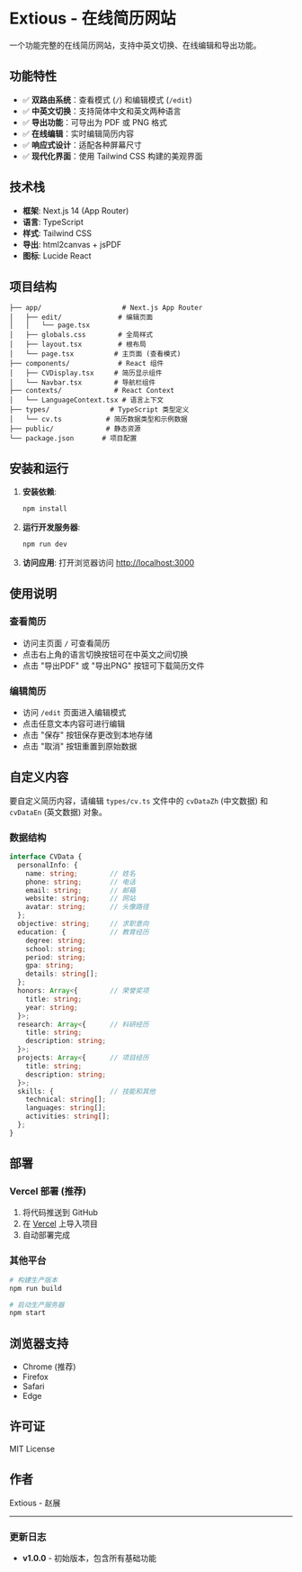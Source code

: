 # Extious - 在线简历网站

一个功能完整的在线简历网站，支持中英文切换、在线编辑和导出功能。

## 功能特性

- ✅ **双路由系统**：查看模式 (`/`) 和编辑模式 (`/edit`)
- ✅ **中英文切换**：支持简体中文和英文两种语言
- ✅ **导出功能**：可导出为 PDF 或 PNG 格式
- ✅ **在线编辑**：实时编辑简历内容
- ✅ **响应式设计**：适配各种屏幕尺寸
- ✅ **现代化界面**：使用 Tailwind CSS 构建的美观界面

## 技术栈

- **框架**: Next.js 14 (App Router)
- **语言**: TypeScript
- **样式**: Tailwind CSS
- **导出**: html2canvas + jsPDF
- **图标**: Lucide React

## 项目结构

```
├── app/                    # Next.js App Router
│   ├── edit/              # 编辑页面
│   │   └── page.tsx
│   ├── globals.css        # 全局样式
│   ├── layout.tsx         # 根布局
│   └── page.tsx          # 主页面 (查看模式)
├── components/            # React 组件
│   ├── CVDisplay.tsx     # 简历显示组件
│   └── Navbar.tsx        # 导航栏组件
├── contexts/             # React Context
│   └── LanguageContext.tsx # 语言上下文
├── types/               # TypeScript 类型定义
│   └── cv.ts           # 简历数据类型和示例数据
├── public/             # 静态资源
└── package.json       # 项目配置
```

## 安装和运行

1. **安装依赖**:
   ```bash
   npm install
   ```

2. **运行开发服务器**:
   ```bash
   npm run dev
   ```

3. **访问应用**:
   打开浏览器访问 [http://localhost:3000](http://localhost:3000)

## 使用说明

### 查看简历
- 访问主页面 `/` 可查看简历
- 点击右上角的语言切换按钮可在中英文之间切换
- 点击 "导出PDF" 或 "导出PNG" 按钮可下载简历文件

### 编辑简历
- 访问 `/edit` 页面进入编辑模式
- 点击任意文本内容可进行编辑
- 点击 "保存" 按钮保存更改到本地存储
- 点击 "取消" 按钮重置到原始数据

## 自定义内容

要自定义简历内容，请编辑 `types/cv.ts` 文件中的 `cvDataZh` (中文数据) 和 `cvDataEn` (英文数据) 对象。

### 数据结构

```typescript
interface CVData {
  personalInfo: {
    name: string;        // 姓名
    phone: string;       // 电话
    email: string;       // 邮箱
    website: string;     // 网站
    avatar: string;      // 头像路径
  };
  objective: string;     // 求职意向
  education: {           // 教育经历
    degree: string;
    school: string;
    period: string;
    gpa: string;
    details: string[];
  };
  honors: Array<{        // 荣誉奖项
    title: string;
    year: string;
  }>;
  research: Array<{      // 科研经历
    title: string;
    description: string;
  }>;
  projects: Array<{      // 项目经历
    title: string;
    description: string;
  }>;
  skills: {              // 技能和其他
    technical: string[];
    languages: string[];
    activities: string[];
  };
}
```

## 部署

### Vercel 部署 (推荐)

1. 将代码推送到 GitHub
2. 在 [Vercel](https://vercel.com) 上导入项目
3. 自动部署完成

### 其他平台

```bash
# 构建生产版本
npm run build

# 启动生产服务器
npm start
```

## 浏览器支持

- Chrome (推荐)
- Firefox
- Safari
- Edge

## 许可证

MIT License

## 作者

Extious - 赵展

---

### 更新日志

- **v1.0.0** - 初始版本，包含所有基础功能
